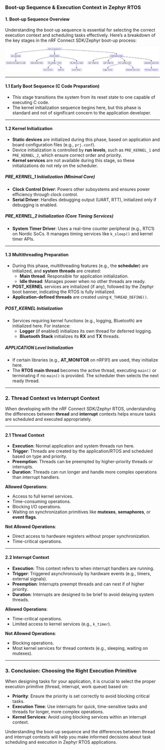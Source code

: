 ### **Boot-up Sequence & Execution Context in Zephyr RTOS**

#### **1. Boot-up Sequence Overview**

Understanding the boot-up sequence is essential for selecting the correct execution context and scheduling tasks effectively. Here’s a breakdown of the key stages in the nRF Connect SDK/Zephyr boot-up process:

<img src="Learning Portal/Nordic/img/Boot-up Sequence.png"/>

---

#### **1.1 Early Boot Sequence (C Code Preparation)**
- This stage transitions the system from its reset state to one capable of executing C code.
- The kernel initialization sequence begins here, but this phase is standard and not of significant concern to the application developer.

---

#### **1.2 Kernel Initialization**
- **Static devices** are initialized during this phase, based on application and board configuration files (e.g., `prj.conf`).
- Device initialization is controlled by **run levels**, such as `PRE_KERNEL_1` and `PRE_KERNEL_2`, which ensure correct order and priority.
- **Kernel services** are not available during this stage, so these initializations do not rely on the scheduler.

##### **PRE_KERNEL_1 Initialization (Minimal Core)**
- **Clock Control Driver**: Powers other subsystems and ensures power efficiency through clock control.
- **Serial Driver**: Handles debugging output (UART, RTT), initialized only if debugging is enabled.

##### **PRE_KERNEL_2 Initialization (Core Timing Services)**
- **System Timer Driver**: Uses a real-time counter peripheral (e.g., RTC1) on Nordic SoCs. It manages timing services like `k_sleep()` and kernel timer APIs.

---

#### **1.3 Multithreading Preparation**
- During this phase, multithreading features (e.g., the **scheduler**) are initialized, and **system threads** are created:
  - **Main thread**: Responsible for application initialization.
  - **Idle thread**: Manages power when no other threads are ready.
- **POST_KERNEL** services are initialized (if any), followed by the Zephyr boot banner, indicating the RTOS is fully initialized.
- **Application-defined threads** are created using `K_THREAD_DEFINE()`.

##### **POST_KERNEL Initialization**
- Services requiring kernel functions (e.g., logging, Bluetooth) are initialized here. For instance:
  - **Logger** (if enabled) initializes its own thread for deferred logging.
  - **Bluetooth Stack** initializes its **RX** and **TX** threads.

##### **APPLICATION Level Initialization**
- If certain libraries (e.g., **AT_MONITOR** on nRF91) are used, they initialize here.
- The **RTOS main thread** becomes the active thread, executing `main()` or terminating if no `main()` is provided. The scheduler then selects the next ready thread.

---

### **2. Thread Context vs Interrupt Context**

When developing with the nRF Connect SDK/Zephyr RTOS, understanding the differences between **thread** and **interrupt** contexts helps ensure tasks are scheduled and executed appropriately.

---

#### **2.1 Thread Context**

- **Execution**: Normal application and system threads run here.
- **Trigger**: Threads are created by the application/RTOS and scheduled based on type and priority.
- **Preemption**: Threads can be preempted by higher-priority threads or interrupts.
- **Duration**: Threads can run longer and handle more complex operations than interrupt handlers.

**Allowed Operations**:
- Access to full kernel services.
- Time-consuming operations.
- Blocking I/O operations.
- Waiting on synchronization primitives like **mutexes**, **semaphores**, or **event flags**.

**Not Allowed Operations**:
- Direct access to hardware registers without proper synchronization.
- Time-critical operations.

---

#### **2.2 Interrupt Context**

- **Execution**: This context refers to when interrupt handlers are running.
- **Trigger**: Triggered asynchronously by hardware events (e.g., timers, external signals).
- **Preemption**: Interrupts preempt threads and can nest if of higher priority.
- **Duration**: Interrupts are designed to be brief to avoid delaying system threads.

**Allowed Operations**:
- Time-critical operations.
- Limited access to kernel services (e.g., `k_timer`).

**Not Allowed Operations**:
- Blocking operations.
- Most kernel services for thread contexts (e.g., sleeping, waiting on mutexes).

---

### **3. Conclusion: Choosing the Right Execution Primitive**

When designing tasks for your application, it is crucial to select the proper execution primitive (thread, interrupt, work queue) based on:
- **Priority**: Ensure the priority is set correctly to avoid blocking critical tasks.
- **Execution Time**: Use interrupts for quick, time-sensitive tasks and threads for longer, more complex operations.
- **Kernel Services**: Avoid using blocking services within an interrupt context.

Understanding the boot-up sequence and the differences between thread and interrupt contexts will help you make informed decisions about task scheduling and execution in Zephyr RTOS applications.
